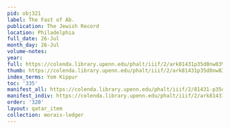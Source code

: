 ```yaml
---
pid: obj321
label: The Fast of Ab.
publication: The Jewish Record
location: Philadelphia
full_date: 26-Jul
month_day: 26-Jul
volume-notes:
year:
full: https://colenda.library.upenn.edu/phalt/iiif/2/ark81431p35d8nw83%2FSHA256E-s7023983--a7b349f0bd50d0126aebfdcc3861ec9ba18e73ac45315d4d4e2f469de08c7184.jpeg/full/3500,/0/default.jpg
thumb: https://colenda.library.upenn.edu/phalt/iiif/2/ark81431p35d8nw83%2FSHA256E-s7023983--a7b349f0bd50d0126aebfdcc3861ec9ba18e73ac45315d4d4e2f469de08c7184.jpeg/full/!200,200/0/default.jpg
index_terms: Yom Kippur
toc: '335'
manifest_all: https://colenda.library.upenn.edu/phalt/iiif/2/81431-p35d8nw83/manifest
manifest_indiv: https://colenda.library.upenn.edu/phalt/iiif/2/ark81431p35d8nw83%2FSHA256E-s7023983--a7b349f0bd50d0126aebfdcc3861ec9ba18e73ac45315d4d4e2f469de08c7184.jpeg
order: '320'
layout: qatar_item
collection: morais-ledger
---
```

